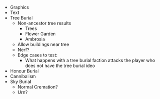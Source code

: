 ﻿ * Graphics
 * Text
 * Tree Burial
   * Non-ancestor tree results
     * Trees
     * Flower Garden
     * Ambrosia
   * Allow buildings near tree
   * Nerf?
   * Edge cases to test:
     * What happens with a tree burial faction attacks the player who does not have the tree burial ideo
 * Honour Burial
 * Cannibalism
 * Sky Burial
   * Normal Cremation?
   * Urn?
